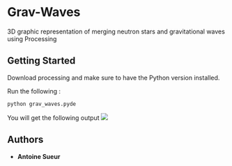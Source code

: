 # Grav-Waves
3D graphic representation of merging neutron stars and gravitational waves using Processing

## Getting Started

Download processing and make sure to have the Python version installed.

Run the following :
``` 
python grav_waves.pyde 
```

You will get the following output
![](out.gif)

## Authors

* **Antoine Sueur**

